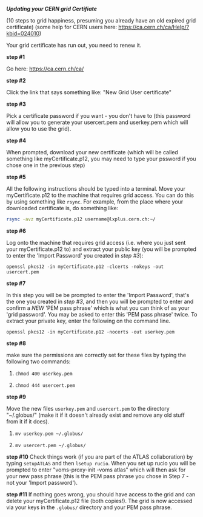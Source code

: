 ***Updating your CERN grid Certifiate***

(10 steps to grid happiness, presuming you already have an old expired grid certificate)
(some help for CERN users here: https://ca.cern.ch/ca/Help/?kbid=024010)



Your grid certificate has run out, you need to renew it.

**step #1**

Go here: https://ca.cern.ch/ca/

**step #2** 

Click the link that says something like: "New Grid User certificate"

**step #3** 

Pick a certificate password if you want - you don't have to (this password will allow you to generate your usercert.pem and userkey.pem which will allow you to use the grid).

**step #4** 

When prompted, download your new certificate (which will be called something like myCertificate.p12, you may need to type your pssword if you chose one in the previous step)

**step #5** 

All the following instructions should be typed into a terminal. Move your myCertificate.p12 to the machine that requires grid access. You can do this by using something like `rsync`. For example, from the place where your downloaded certificate is, do something like:
```bash
rsync -avz myCertificate.p12 username@lxplus.cern.ch:~/
```

**step #6** 

Log onto the machine that requires grid access (i.e. where you just sent your myCertificate.p12 to) and extract your public key (you will be prompted to enter the 'Import Password' you created in *step #3*): 

`openssl pkcs12 -in myCertificate.p12 -clcerts -nokeys -out usercert.pem`

**step #7** 

In this step you will be be prompted to enter the 'Import Password', that's the one you created in *step #3*, and then you will be prompted to enter and confirm a *NEW* 'PEM pass phrase' which is what you can think of as your 'grid password'. You may be asked to enter this 'PEM pass phrase' twice. To extract your private key, enter the following on the command line.

`openssl pkcs12 -in myCertificate.p12 -nocerts -out userkey.pem`

**step #8** 

make sure the permissions are correctly set for these files by typing the following two commands:

1) `chmod 400 userkey.pem`

2) `chmod 444 usercert.pem`


**step #9** 

Move the new files `userkey.pem` and `usercert.pem` to the directory "~/.globus/" (make it if it doesn't already exist and remove any old stuff from it if it does). 

1) `mv userkey.pem ~/.globus/`

2) `mv usercert.pem ~/.globus/`


**step #10**
Check things work (if you are part of the ATLAS collaboration) by typing `setupATLAS` and then `lsetup rucio`. When you set up rucio you will be prompted to enter "voms-proxy-init -voms atlas" which will then ask for your new pass phrase (this is the PEM pass phrase you chose in Step 7 - not your 'Import password').

**step #11**
If nothing goes wrong, you should have access to the grid and can delete your myCertificate.p12 file (both copies!). The grid is now accessed via your keys in the `.globus/` directory and your PEM pass phrase.

